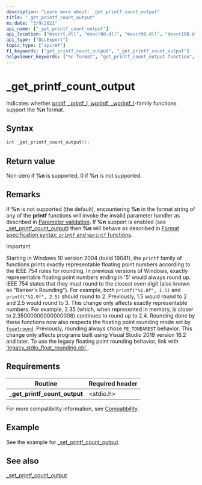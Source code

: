 ```yaml
---
description: "Learn more about: _get_printf_count_output"
title: "_get_printf_count_output"
ms.date: "3/9/2021"
api_name: ["_get_printf_count_output"]
api_location: ["msvcrt.dll", "msvcr80.dll", "msvcr90.dll", "msvcr100.dll", "msvcr100_clr0400.dll", "msvcr110.dll", "msvcr110_clr0400.dll", "msvcr120.dll", "msvcr120_clr0400.dll", "ucrtbase.dll", "api-ms-win-crt-stdio-l1-1-0.dll"]
api_type: ["DLLExport"]
topic_type: ["apiref"]
f1_keywords: ["get_printf_count_output", "_get_printf_count_output"]
helpviewer_keywords: ["%n format", "get_printf_count_output function", "_get_printf_count_output function"]
---
```

# _get_printf_count_output

Indicates whether [printf, _printf_l, wprintf, _wprintf_l](printf-printf-l-wprintf-wprintf-l.md)-family functions support the **%n** format.

## Syntax

```C
int _get_printf_count_output();
```

## Return value

Non-zero if **%n** is supported, 0 if **%n** is not supported.

## Remarks

If **%n** is not supported (the default), encountering **%n** in the format string of any of the **printf** functions will invoke the invalid parameter handler as described in [Parameter validation](../parameter-validation.md). If **%n** support is enabled (see [_set_printf_count_output](set-printf-count-output.md)) then **%n** will behave as described in [Format specification syntax: `printf` and `wprintf` functions](../format-specification-syntax-printf-and-wprintf-functions.md).

> [!IMPORTANT]
> Starting in Windows 10 version 2004 (build 19041), the `printf` family of functions prints exactly representable floating point numbers according to the IEEE 754 rules for rounding. In previous versions of Windows, exactly representable floating point numbers ending in '5' would always round up. IEEE 754 states that they must round to the closest even digit (also known as "Banker's Rounding"). For example, both `printf("%1.0f", 1.5)` and `printf("%1.0f", 2.5)` should round to 2. Previously, 1.5 would round to 2 and 2.5 would round to 3. This change only affects exactly representable numbers. For example, 2.35 (which, when represented in memory, is closer to 2.35000000000000008) continues to round up to 2.4. Rounding done by these functions now also respects the floating point rounding mode set by [`fesetround`](fegetround-fesetround2.md). Previously, rounding always chose `FE_TONEAREST` behavior. This change only affects programs built using Visual Studio 2019 version 16.2 and later. To use the legacy floating point rounding behavior, link with ['legacy_stdio_float_rounding.obj`](../link-options.md).

## Requirements

|Routine|Required header|
|-------------|---------------------|
|**_get_printf_count_output**|\<stdio.h>|

For more compatibility information, see [Compatibility](../compatibility.md).

## Example

See the example for [_set_printf_count_output](set-printf-count-output.md).

## See also

[_set_printf_count_output](set-printf-count-output.md)
